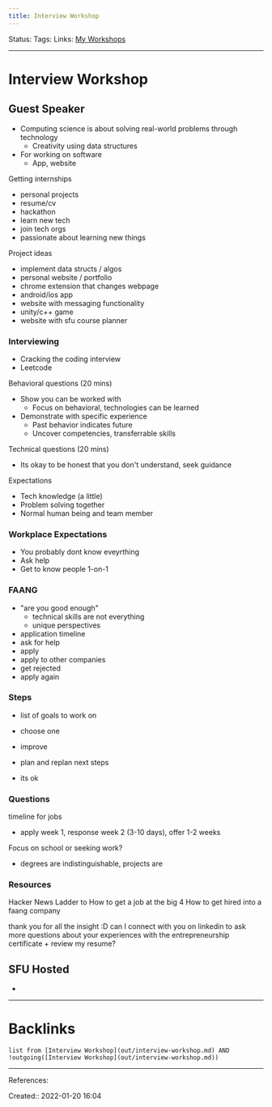 ```yaml
---
title: Interview Workshop
---
```

Status: 
Tags: 
Links: [My Workshops](out/my-workshops.md)
___
# Interview Workshop
## Guest Speaker
- Computing science is about solving real-world problems through technology
	- Creativity using data structures
- For working on software
	- App, website

Getting internships
- personal projects
- resume/cv
- hackathon
- learn new tech
- join tech orgs
- passionate about learning new things

Project ideas
- implement data structs / algos
- personal website / portfolio
- chrome extension that changes webpage
- android/ios app
- website with messaging functionality
- unity/c++ game
- website with sfu course planner

### Interviewing
- Cracking the coding interview
- Leetcode

Behavioral questions (20 mins)
- Show you can be worked with
	- Focus on behavioral, technologies can be learned
- Demonstrate with specific experience
	- Past behavior indicates future
	- Uncover competencies, transferrable skills

Technical questions (20 mins)
- Its okay to be honest that you don't understand, seek guidance

Expectations
- Tech knowledge (a little)
- Problem solving together
- Normal human being and team member
### Workplace Expectations
- You probably dont know eveyrthing
- Ask help
- Get to know people 1-on-1

### FAANG
- "are you good enough"
	- technical skills are not everything
	- unique perspectives
- application timeline
- ask for help
- apply
- apply to other companies
- get rejected
- apply again

### Steps
- list of goals to work on
- choose one
- improve

- plan and replan next steps
- its ok 

### Questions
timeline for jobs
- apply week 1, response week 2 (3-10 days), offer 1-2 weeks


Focus on school or seeking work?
- degrees are indistinguishable, projects are
### Resources
Hacker News
Ladder to
How to get a job at the big 4
How to get hired into a faang company

thank you for all the insight :D can I connect with you on linkedin to ask more questions about your experiences with the entrepreneurship certificate + review my resume?
## SFU Hosted
- 
___
# Backlinks
```dataview
list from [Interview Workshop](out/interview-workshop.md) AND !outgoing([Interview Workshop](out/interview-workshop.md))
```
___
References:

Created:: 2022-01-20 16:04